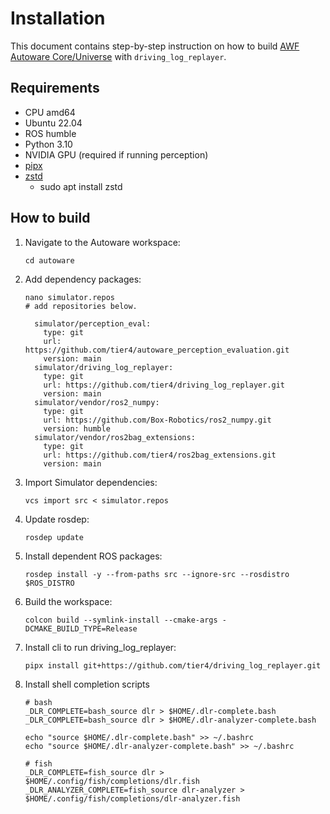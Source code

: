 # Installation

This document contains step-by-step instruction on how to build [AWF Autoware Core/Universe](https://github.com/autowarefoundation/autoware) with `driving_log_replayer`.

## Requirements

- CPU amd64
- Ubuntu 22.04
- ROS humble
- Python 3.10
- NVIDIA GPU (required if running perception)
- [pipx](https://pypa.github.io/pipx/)
- [zstd](https://github.com/facebook/zstd)
  - sudo apt install zstd

## How to build

1. Navigate to the Autoware workspace:

   ```shell
   cd autoware
   ```

2. Add dependency packages:

   ```shell
   nano simulator.repos
   # add repositories below.
   ```

   ```shell
     simulator/perception_eval:
       type: git
       url: https://github.com/tier4/autoware_perception_evaluation.git
       version: main
     simulator/driving_log_replayer:
       type: git
       url: https://github.com/tier4/driving_log_replayer.git
       version: main
     simulator/vendor/ros2_numpy:
       type: git
       url: https://github.com/Box-Robotics/ros2_numpy.git
       version: humble
     simulator/vendor/ros2bag_extensions:
       type: git
       url: https://github.com/tier4/ros2bag_extensions.git
       version: main
   ```

3. Import Simulator dependencies:

   ```shell
   vcs import src < simulator.repos
   ```

4. Update rosdep:

   ```shell
   rosdep update
   ```

5. Install dependent ROS packages:

   ```shell
   rosdep install -y --from-paths src --ignore-src --rosdistro $ROS_DISTRO
   ```

6. Build the workspace:

   ```shell
   colcon build --symlink-install --cmake-args -DCMAKE_BUILD_TYPE=Release
   ```

7. Install cli to run driving_log_replayer:

   ```shell
   pipx install git+https://github.com/tier4/driving_log_replayer.git
   ```

8. Install shell completion scripts

   ```shell
   # bash
   _DLR_COMPLETE=bash_source dlr > $HOME/.dlr-complete.bash
   _DLR_COMPLETE=bash_source dlr > $HOME/.dlr-analyzer-complete.bash

   echo "source $HOME/.dlr-complete.bash" >> ~/.bashrc
   echo "source $HOME/.dlr-analyzer-complete.bash" >> ~/.bashrc
   ```

   ```shell
   # fish
   _DLR_COMPLETE=fish_source dlr > $HOME/.config/fish/completions/dlr.fish
   _DLR_ANALYZER_COMPLETE=fish_source dlr-analyzer > $HOME/.config/fish/completions/dlr-analyzer.fish
   ```
